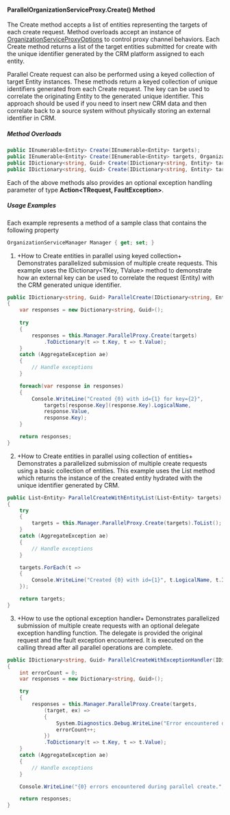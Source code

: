#### ParallelOrganizationServiceProxy.Create() Method

The Create method accepts a list of entities representing the targets of each create request.  Method overloads accept an instance of [OrganizationServiceProxyOptions](OrganizationServiceProxyOptions-Class.md) to control proxy channel behaviors.  Each Create method returns a list of the target entities submitted for create with the unique identifier generated by the CRM platform assigned to each entity.  

Parallel Create request can also be performed using a keyed collection of target Entity instances.  These methods return a keyed collection of unique identifiers generated from each Create request.  The key can be used to correlate the originating Entity to the generated unique identifier.  This approach should be used if you need to insert new CRM data and then correlate back to a source system without physically storing an external identifier in CRM.

##### Method Overloads

```C#
public IEnumerable<Entity> Create(IEnumerable<Entity> targets);
public IEnumerable<Entity> Create(IEnumerable<Entity> targets, OrganizationServiceProxyOptions options);
public IDictionary<string, Guid> Create(IDictionary<string, Entity> targets);
public IDictionary<string, Guid> Create(IDictionary<string, Entity> targets, OrganizationServiceProxyOptions options);
```

Each of the above methods also provides an optional exception handling parameter of type **Action<TRequest, FaultException<OrganizationServiceFault>>**.

##### Usage Examples

Each example represents a method of a sample class that contains the following property

```c#
OrganizationServiceManager Manager { get; set; }
```

1. +How to Create entities in parallel using keyed collection+
Demonstrates parallelized submission of multiple create requests.  This example uses the IDictionary<TKey, TValue> method to demonstrate how an external key can be used to correlate the request (Entity) with the CRM generated unique identifier.

```c#
public IDictionary<string, Guid> ParallelCreate(IDictionary<string, Entity> targets)
{
    var responses = new Dictionary<string, Guid>();
            
    try
    {
        responses = this.Manager.ParallelProxy.Create(targets)
            .ToDictionary(t => t.Key, t => t.Value);
    }
    catch (AggregateException ae)
    {
        // Handle exceptions
    }

    foreach(var response in responses)
    {
        Console.WriteLine("Created {0} with id={1} for key={2}", 
            targets[response.Key](response.Key).LogicalName,
            response.Value, 
            response.Key);
    }

    return responses;
}
```

2. +How to Create entities in parallel using collection of entities+
Demonstrates a parallelized submission of multiple create requests using a basic collection of entities.  This example uses the List<Entity> method which returns the instance of the created entity hydrated with the unique identifier generated by CRM.

```c#
public List<Entity> ParallelCreateWithEntityList(List<Entity> targets)
{
    try
    {
        targets = this.Manager.ParallelProxy.Create(targets).ToList();
    }
    catch (AggregateException ae)
    {
        // Handle exceptions
    }

    targets.ForEach(t =>
    {
        Console.WriteLine("Created {0} with id={1}", t.LogicalName, t.Id);
    });

    return targets;
}
```

3. +How to use the optional exception handler+
Demonstrates parallelized submission of multiple create requests with an optional delegate exception handling function. The delegate is provided the original request and the fault exception encountered. It is executed on the calling thread after all parallel operations are complete.

```c#
public IDictionary<string, Guid> ParallelCreateWithExceptionHandler(IDictionary<string, Entity> targets)
{
    int errorCount = 0;
    var responses = new Dictionary<string, Guid>();

    try
    {                
        responses = this.Manager.ParallelProxy.Create(targets,
            (target, ex) =>
            {
                System.Diagnostics.Debug.WriteLine("Error encountered during create of entity with key={0}: {1}", target.Key, ex.Detail.Message);
                errorCount++;
            })
            .ToDictionary(t => t.Key, t => t.Value);
    }
    catch (AggregateException ae)
    {
        // Handle exceptions
    }

    Console.WriteLine("{0} errors encountered during parallel create.", errorCount);

    return responses;
}
```
